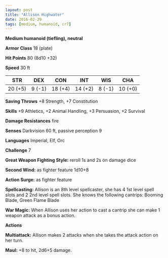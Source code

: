 ```yaml
---
layout: post
title: "Allison Highwater"
date: 2016-02-29
tags: [medium, humanoid, cr7]
---
```


**Medium humanoid (tiefling), neutral**

**Armor Class** 18 (plate)

**Hit Points** 80 (8d10 +32)

**Speed** 30 ft

|   STR   |   DEX   |   CON   |   INT   |   WIS   |   CHA   |
|:-----:|:-----:|:-----:|:-----:|:-----:|:-----:|
| 20 (+5) | 9 (-1) | 18 (+4) | 14 (+2) | 8 (-1) | 10 (+0) |

**Saving Throws** +8 Strength, +7 Constitution

**Skills** +9 Athletics, +2 Animal Handling, +3 Persuasion, +2 Survival

**Damage Resistances** fire

**Senses** Darkvision 60 ft, passive perception 9

**Languages** Imperial, Elf, Orc

**Challenge** 7

**Great Weapon Fighting Style:** reroll 1s and 2s on damage dice

**Second Wind:** as fighter feature 1d10+8

**Action Surge:** as fighter feature

**Spellcasting:** Allison is an 8th level spellcaster, she has 4 1st level spell slots and 2 2nd level spell slots. She knows the following cantrips: Booming Blade, Green Flame Blade

**War Magic:** When Allison uses her action to cast a cantrip she can make 1 weapon attack as a bonus action.

**Actions** 

**Multiattack:** Allison makes 2 attacks when she takes the attack action on her turn.

**Maul:** +8 to hit, 2d6+5 damage.